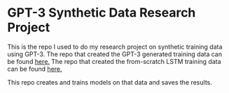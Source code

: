 # GPT-3 Synthetic Data Research Project

This is the repo I used to do my research project on synthetic training data using GPT-3. The repo that created the GPT-3 generated training data can be found [here.](https://github.com/worldwidekatie/GPT3_Synthetic) The repo that created the from-scratch LSTM training data can be found [here.](https://github.com/worldwidekatie/synth_LSTMs)

This repo creates and trains models on that data and saves the results.

